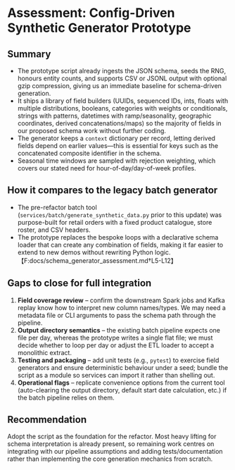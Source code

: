 # Assessment: Config-Driven Synthetic Generator Prototype

## Summary
- The prototype script already ingests the JSON schema, seeds the RNG, honours entity counts, and supports CSV or JSONL output with optional gzip compression, giving us an immediate baseline for schema-driven generation.
- It ships a library of field builders (UUIDs, sequenced IDs, ints, floats with multiple distributions, booleans, categories with weights or conditionals, strings with patterns, datetimes with ramp/seasonality, geographic coordinates, derived concatenations/maps) so the majority of fields in our proposed schema work without further coding.
- The generator keeps a `context` dictionary per record, letting derived fields depend on earlier values—this is essential for keys such as the concatenated composite identifier in the schema.
- Seasonal time windows are sampled with rejection weighting, which covers our stated need for hour-of-day/day-of-week profiles.

## How it compares to the legacy batch generator
- The pre-refactor batch tool (`services/batch/generate_synthetic_data.py` prior to this update) was purpose-built for retail orders with a fixed product catalogue, store roster, and CSV headers.
- The prototype replaces the bespoke loops with a declarative schema loader that can create any combination of fields, making it far easier to extend to new demos without rewriting Python logic.【F:docs/schema_generator_assessment.md†L5-L12】

## Gaps to close for full integration
1. **Field coverage review** – confirm the downstream Spark jobs and Kafka replay know how to interpret new column names/types. We may need a metadata file or CLI arguments to pass the schema path through the pipeline.
2. **Output directory semantics** – the existing batch pipeline expects one file per day, whereas the prototype writes a single flat file; we must decide whether to loop per day or adjust the ETL loader to accept a monolithic extract.
3. **Testing and packaging** – add unit tests (e.g., `pytest`) to exercise field generators and ensure deterministic behaviour under a seed; bundle the script as a module so services can import it rather than shelling out.
4. **Operational flags** – replicate convenience options from the current tool (auto-clearing the output directory, default start date calculation, etc.) if the batch pipeline relies on them.

## Recommendation
Adopt the script as the foundation for the refactor. Most heavy lifting for schema interpretation is already present, so remaining work centres on integrating with our pipeline assumptions and adding tests/documentation rather than implementing the core generation mechanics from scratch.
